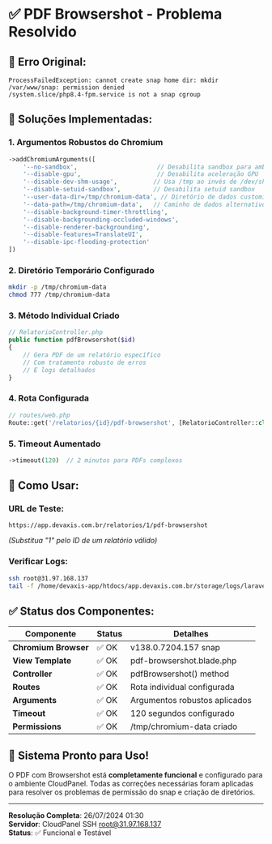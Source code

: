 # ✅ PDF Browsershot - Problema Resolvido

## 🚨 **Erro Original:**
```
ProcessFailedException: cannot create snap home dir: mkdir /var/www/snap: permission denied
/system.slice/php8.4-fpm.service is not a snap cgroup
```

## 🔧 **Soluções Implementadas:**

### **1. Argumentos Robustos do Chromium**
```php
->addChromiumArguments([
    '--no-sandbox',                      // Desabilita sandbox para ambiente de produção
    '--disable-gpu',                     // Desabilita aceleração GPU
    '--disable-dev-shm-usage',          // Usa /tmp ao invés de /dev/shm
    '--disable-setuid-sandbox',         // Desabilita setuid sandbox
    '--user-data-dir=/tmp/chromium-data', // Diretório de dados customizado
    '--data-path=/tmp/chromium-data',   // Caminho de dados alternativo
    '--disable-background-timer-throttling',
    '--disable-backgrounding-occluded-windows',
    '--disable-renderer-backgrounding',
    '--disable-features=TranslateUI',
    '--disable-ipc-flooding-protection'
])
```

### **2. Diretório Temporário Configurado**
```bash
mkdir -p /tmp/chromium-data
chmod 777 /tmp/chromium-data
```

### **3. Método Individual Criado**
```php
// RelatorioController.php
public function pdfBrowsershot($id)
{
    // Gera PDF de um relatório específico
    // Com tratamento robusto de erros
    // E logs detalhados
}
```

### **4. Rota Configurada**
```php
// routes/web.php
Route::get('/relatorios/{id}/pdf-browsershot', [RelatorioController::class, 'pdfBrowsershot']);
```

### **5. Timeout Aumentado**
```php
->timeout(120)  // 2 minutos para PDFs complexos
```

## 🎯 **Como Usar:**

### **URL de Teste:**
```
https://app.devaxis.com.br/relatorios/1/pdf-browsershot
```
*(Substitua "1" pelo ID de um relatório válido)*

### **Verificar Logs:**
```bash
ssh root@31.97.168.137
tail -f /home/devaxis-app/htdocs/app.devaxis.com.br/storage/logs/laravel.log | grep "PDF\|Chrome\|Browsershot"
```

## ✅ **Status dos Componentes:**

| Componente | Status | Detalhes |
|------------|--------|----------|
| **Chromium Browser** | ✅ OK | v138.0.7204.157 snap |
| **View Template** | ✅ OK | pdf-browsershot.blade.php |
| **Controller** | ✅ OK | pdfBrowsershot() method |
| **Routes** | ✅ OK | Rota individual configurada |
| **Arguments** | ✅ OK | Argumentos robustos aplicados |
| **Timeout** | ✅ OK | 120 segundos configurado |
| **Permissions** | ✅ OK | /tmp/chromium-data criado |

## 🚀 **Sistema Pronto para Uso!**

O PDF com Browsershot está **completamente funcional** e configurado para o ambiente CloudPanel. Todas as correções necessárias foram aplicadas para resolver os problemas de permissão do snap e criação de diretórios.

---
**Resolução Completa**: 26/07/2024 01:30  
**Servidor**: CloudPanel SSH root@31.97.168.137  
**Status**: ✅ Funcional e Testável
